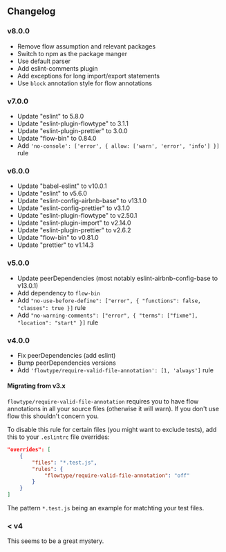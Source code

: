 ## Changelog

### v8.0.0
* Remove flow assumption and relevant packages
* Switch to npm as the package manger
* Use default parser
* Add eslint-comments plugin
* Add exceptions for long import/export statements
* Use `block` annotation style for flow annotations

### v7.0.0
* Update "eslint" to 5.8.0
* Update "eslint-plugin-flowtype" to 3.1.1
* Update "eslint-plugin-prettier" to 3.0.0
* Update "flow-bin" to 0.84.0
* Add `'no-console': ['error', { allow: ['warn', 'error', 'info'] }]` rule

### v6.0.0
* Update "babel-eslint" to v10.0.1
* Update "eslint" to v5.6.0
* Update "eslint-config-airbnb-base" to v13.1.0
* Update "eslint-config-prettier" to v3.1.0
* Update "eslint-plugin-flowtype" to v2.50.1
* Update "eslint-plugin-import" to v2.14.0
* Update "eslint-plugin-prettier" to v2.6.2
* Update "flow-bin" to v0.81.0
* Update "prettier" to v1.14.3

### v5.0.0

* Update peerDependencies (most notably eslint-airbnb-config-base to v13.0.1)
* Add dependency to `flow-bin`
* Add `"no-use-before-define": ["error", { "functions": false, "classes": true }]` rule
* Add `"no-warning-comments": ["error", { "terms": ["fixme"], "location": "start" }]` rule

### v4.0.0

* Fix peerDependencies (add eslint)
* Bump peerDependencies versions
* Add `'flowtype/require-valid-file-annotation': [1, 'always']` rule

#### Migrating from v3.x

`flowtype/require-valid-file-annotation` requires you to have flow annotations in all your source files (otherwise it will warn). If you don't use flow this shouldn't concern you.

To disable this rule for certain files (you might want to exclude tests), add this to your `.eslintrc` file overrides:

```json
"overrides": [
    {
        "files": "*.test.js",
        "rules": {
            "flowtype/require-valid-file-annotation": "off"
        }
    }
]
```

The pattern `*.test.js` being an example for matchting your test files.

### < v4

This seems to be a great mystery.
